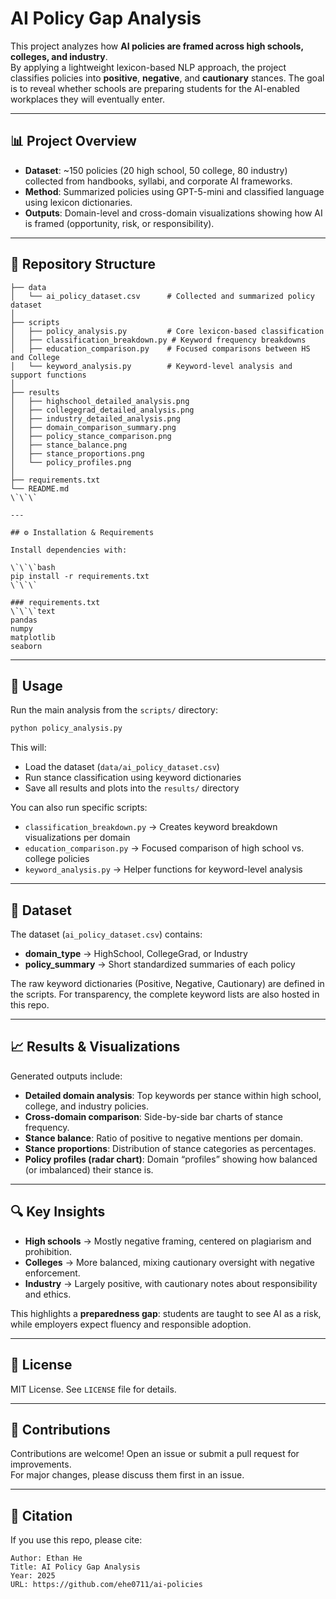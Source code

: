 # AI Policy Gap Analysis

This project analyzes how **AI policies are framed across high schools, colleges, and industry**.  
By applying a lightweight lexicon-based NLP approach, the project classifies policies into **positive**, **negative**, and **cautionary** stances. The goal is to reveal whether schools are preparing students for the AI-enabled workplaces they will eventually enter.

---

## 📊 Project Overview
- **Dataset**: ~150 policies (20 high school, 50 college, 80 industry) collected from handbooks, syllabi, and corporate AI frameworks.
- **Method**: Summarized policies using GPT-5-mini and classified language using lexicon dictionaries.
- **Outputs**: Domain-level and cross-domain visualizations showing how AI is framed (opportunity, risk, or responsibility).

---

## 📁 Repository Structure

```text
├── data
│   └── ai_policy_dataset.csv      # Collected and summarized policy dataset
│
├── scripts
│   ├── policy_analysis.py         # Core lexicon-based classification
│   ├── classification_breakdown.py # Keyword frequency breakdowns
│   ├── education_comparison.py    # Focused comparisons between HS and College
│   └── keyword_analysis.py        # Keyword-level analysis and support functions
│
├── results
│   ├── highschool_detailed_analysis.png
│   ├── collegegrad_detailed_analysis.png
│   ├── industry_detailed_analysis.png
│   ├── domain_comparison_summary.png
│   ├── policy_stance_comparison.png
│   ├── stance_balance.png
│   ├── stance_proportions.png
│   └── policy_profiles.png
│
├── requirements.txt
└── README.md
\`\`\`

---

## ⚙️ Installation & Requirements

Install dependencies with:

\`\`\`bash
pip install -r requirements.txt
\`\`\`

### requirements.txt
\`\`\`text
pandas
numpy
matplotlib
seaborn
```

---

## 🚀 Usage

Run the main analysis from the `scripts/` directory:

```bash
python policy_analysis.py
```

This will:
- Load the dataset (`data/ai_policy_dataset.csv`)
- Run stance classification using keyword dictionaries
- Save all results and plots into the `results/` directory

You can also run specific scripts:
- `classification_breakdown.py` → Creates keyword breakdown visualizations per domain  
- `education_comparison.py` → Focused comparison of high school vs. college policies  
- `keyword_analysis.py` → Helper functions for keyword-level analysis  

---

## 📂 Dataset

The dataset (`ai_policy_dataset.csv`) contains:
- **domain_type** → HighSchool, CollegeGrad, or Industry  
- **policy_summary** → Short standardized summaries of each policy  

The raw keyword dictionaries (Positive, Negative, Cautionary) are defined in the scripts. For transparency, the complete keyword lists are also hosted in this repo.

---

## 📈 Results & Visualizations

Generated outputs include:
- **Detailed domain analysis**: Top keywords per stance within high school, college, and industry policies.  
- **Cross-domain comparison**: Side-by-side bar charts of stance frequency.  
- **Stance balance**: Ratio of positive to negative mentions per domain.  
- **Stance proportions**: Distribution of stance categories as percentages.  
- **Policy profiles (radar chart)**: Domain “profiles” showing how balanced (or imbalanced) their stance is.  

---

## 🔍 Key Insights

- **High schools** → Mostly negative framing, centered on plagiarism and prohibition.  
- **Colleges** → More balanced, mixing cautionary oversight with negative enforcement.  
- **Industry** → Largely positive, with cautionary notes about responsibility and ethics.  

This highlights a **preparedness gap**: students are taught to see AI as a risk, while employers expect fluency and responsible adoption.

---

## 📜 License

MIT License. See `LICENSE` file for details.

---

## 🤝 Contributions

Contributions are welcome! Open an issue or submit a pull request for improvements.  
For major changes, please discuss them first in an issue.

---

## 🔗 Citation

If you use this repo, please cite:

```text
Author: Ethan He
Title: AI Policy Gap Analysis
Year: 2025
URL: https://github.com/ehe0711/ai-policies
```
